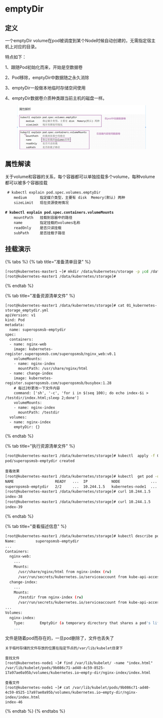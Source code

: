 # emptyDir

## 定义

一个emptyDir volume在pod被调度到某个Node时候自动创建的，无需指定宿主机上对应的目录。

特点如下：

&#x20;1、跟随Pod初始化而来，开始是空数据卷&#x20;

2、Pod移除，emptyDir中数据随之永久消除&#x20;

3、emptyDir一般做本地临时存储空间使用&#x20;

4、emptyDir数据卷介质种类跟当前主机的磁盘一样。

<figure><img src="../../../../.gitbook/assets/image (31).png" alt=""><figcaption></figcaption></figure>

## 属性解读

关于volume和容器的关系，每个容器都可以单独挂载多个volume，每种volume都可以被多个容器挂载

<pre class="language-bash"><code class="lang-bash"> # kubectl explain pod.spec.volumes.emptyDir
    medium   	指定媒介类型，主要有 disk  Memory(默认) 两种
    sizeLimit  	现在资源使用情况
    
<strong># kubectl explain pod.spec.containers.volumeMounts
</strong>    mountPath   挂载到容器中的路径
    name 		指定挂载的volumes名称
    readOnly   	是否只读挂载
    subPath   	是否挂载子路径
</code></pre>



## 挂载演示

{% tabs %}
{% tab title="准备清单目录" %}
```bash
[root@kubernetes-master1 ~]# mkdir /data/kubernetes/storage -p ;cd /data/kubernetes/storage
[root@kubernetes-master1 /data/kubernetes/storage]#
```


{% endtab %}

{% tab title="准备资源清单文件" %}
```
[root@kubernetes-master1 /data/kubernetes/storage]# cat 01_kubernetes-storage_emptydir.yml 
apiVersion: v1
kind: Pod
metadata:
  name: superopsmsb-emptydir
spec:
  containers:
  - name: nginx-web
    image: kubernetes-register.superopsmsb.com/superopsmsb/nginx_web:v0.1
    volumeMounts:
    - name: nginx-index
      mountPath: /usr/share/nginx/html
  - name: change-index
    image: kubernetes-register.superopsmsb.com/superopsmsb/busybox:1.28
    # 每过2秒更改一下文件内容
    command: ['sh', '-c', 'for i in $(seq 100); do echo index-$i > /testdir/index.html;sleep 2;done']
    volumeMounts:
    - name: nginx-index
      mountPath: /testdir
  volumes:
  - name: nginx-index
    emptyDir: {}
```


{% endtab %}

{% tab title="执行资源清单文件" %}
```bash
[root@kubernetes-master1 /data/kubernetes/storage]# kubectl  apply -f 01_kubernetes-storage_emptydir.yml
pod/superopsmsb-emptydir created

查看效果
[root@kubernetes-master1 /data/kubernetes/storage]# kubectl  get pod -o wide
NAME                   READY   ...  IP           NODE              ...
superopsmsb-emptydir   2/2     ...  10.244.1.5   kubernetes-node1  ...
[root@kubernetes-master1 /data/kubernetes/storage]# curl 10.244.1.5
index-38
[root@kubernetes-master1 /data/kubernetes/storage]# curl 10.244.1.5
index-39
```


{% endtab %}

{% tab title="查看描述信息" %}
```bash
[root@kubernetes-master1 /data/kubernetes/storage]# kubectl describe pod superopsmsb-emptydir
Name:         superopsmsb-emptydir
...
Containers:
  nginx-web:
    ...
    Mounts:
      /usr/share/nginx/html from nginx-index (rw)
      /var/run/secrets/kubernetes.io/serviceaccount from kube-api-access-gbwh8 (ro)
  change-index:
    ...
    Mounts:
      /testdir from nginx-index (rw)
      /var/run/secrets/kubernetes.io/serviceaccount from kube-api-access-gbwh8 (ro)
...
Volumes:
  nginx-index:
    Type:       EmptyDir (a temporary directory that shares a pod's lifetime)
    ...
```

文件是随着pod而存在的，一旦pod删除了，文件也丢失了

```
关于临时存储的文件存放的位置在指定节点的/var/lib/kubelet目录下

查找文件
[root@kubernetes-node1 ~]# find /var/lib/kubelet/ -name "index.html"
/var/lib/kubelet/pods/9b086c71-ad40-4c59-8525-17a97ae0a95b/volumes/kubernetes.io~empty-dir/nginx-index/index.html

查看文件
[root@kubernetes-node1 ~]# cat /var/lib/kubelet/pods/9b086c71-ad40-4c59-8525-17a97ae0a95b/volumes/kubernetes.io~empty-dir/nginx-index/index.html
index-46
```


{% endtab %}
{% endtabs %}





